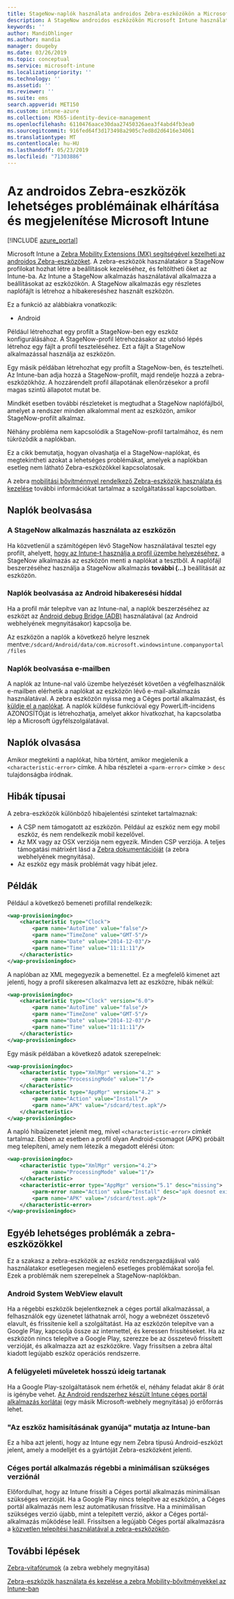 ```yaml
---
title: StageNow-naplók használata androidos Zebra-eszközökön a Microsoft Intune-Azure-ban | Microsoft Docs
description: A StageNow androidos eszközökön Microsoft Intune használatával történő használatakor gyakori problémák és megoldások találhatók. Azt is megtudhatja, hogyan kérhet naplókat, és hogyan olvashatja el a naplókat a sikeres vagy sikertelen hibákhoz.
keywords: ''
author: MandiOhlinger
ms.author: mandia
manager: dougeby
ms.date: 03/26/2019
ms.topic: conceptual
ms.service: microsoft-intune
ms.localizationpriority: ''
ms.technology: ''
ms.assetid: ''
ms.reviewer: ''
ms.suite: ems
search.appverid: MET150
ms.custom: intune-azure
ms.collection: M365-identity-device-management
ms.openlocfilehash: 6110476aace30daa27450326aea3f4abd4fb3ea0
ms.sourcegitcommit: 916fed64f3d173498a2905c7ed8d2d6416e34061
ms.translationtype: MT
ms.contentlocale: hu-HU
ms.lasthandoff: 05/23/2019
ms.locfileid: "71303886"
---
```

# <a name="troubleshoot-and-see-potential-issues-on-android-zebra-devices-in-microsoft-intune"></a>Az androidos Zebra-eszközök lehetséges problémáinak elhárítása és megjelenítése Microsoft Intune

[!INCLUDE [azure_portal](./includes/azure_portal.md)]

Microsoft Intune a [Zebra Mobility Extensions (MX) segítségével kezelheti az androidos Zebra-eszközöket](android-zebra-mx-overview.md). A zebra-eszközök használatakor a StageNow profilokat hozhat létre a beállítások kezeléséhez, és feltöltheti őket az Intune-ba. Az Intune a StageNow alkalmazás használatával alkalmazza a beállításokat az eszközökön. A StageNow alkalmazás egy részletes naplófájlt is létrehoz a hibakereséshez használt eszközön.

Ez a funkció az alábbiakra vonatkozik:

- Android

Például létrehozhat egy profilt a StageNow-ben egy eszköz konfigurálásához. A StageNow-profil létrehozásakor az utolsó lépés létrehoz egy fájlt a profil teszteléséhez. Ezt a fájlt a StageNow alkalmazással használja az eszközön.

Egy másik példában létrehozhat egy profilt a StageNow-ben, és tesztelheti. Az Intune-ban adja hozzá a StageNow-profilt, majd rendelje hozzá a zebra-eszközökhöz. A hozzárendelt profil állapotának ellenőrzésekor a profil magas szintű állapotot mutat be.

Mindkét esetben további részleteket is megtudhat a StageNow naplófájlból, amelyet a rendszer minden alkalommal ment az eszközön, amikor StageNow-profilt alkalmaz.

Néhány probléma nem kapcsolódik a StageNow-profil tartalmához, és nem tükröződik a naplókban.

Ez a cikk bemutatja, hogyan olvashatja el a StageNow-naplókat, és megtekintheti azokat a lehetséges problémákat, amelyek a naplókban esetleg nem látható Zebra-eszközökkel kapcsolatosak.

A zebra [mobilitási bővítménnyel rendelkező Zebra-eszközök használata és kezelése](android-zebra-mx-overview.md) további információkat tartalmaz a szolgáltatással kapcsolatban.

## <a name="get-the-logs"></a>Naplók beolvasása

### <a name="use-the-stagenow-app-on-the-device"></a>A StageNow alkalmazás használata az eszközön
Ha közvetlenül a számítógépen lévő StageNow használatával tesztel egy profilt, ahelyett, [hogy az Intune-t használja a profil üzembe helyezéséhez](android-zebra-mx-overview.md#step-4-create-a-device-management-profile-in-stagenow), a StageNow alkalmazás az eszközön menti a naplókat a tesztből. A naplófájl beszerzéséhez használja a StageNow alkalmazás **további (...)** beállítását az eszközön.

### <a name="get-logs-using-android-debug-bridge"></a>Naplók beolvasása az Android hibakeresési híddal
Ha a profil már telepítve van az Intune-nal, a naplók beszerzéséhez az eszközt az [Android debug Bridge (ADB)](https://developer.android.com/studio/command-line/adb) használatával (az Android webhelyének megnyitásakor) kapcsolja be.

Az eszközön a naplók a következő helyre lesznek mentve:`/sdcard/Android/data/com.microsoft.windowsintune.companyportal/files`

### <a name="get-logs-from-email"></a>Naplók beolvasása e-mailben
A naplók az Intune-nal való üzembe helyezését követően a végfelhasználók e-mailben elérhetik a naplókat az eszközön lévő e-mail-alkalmazás használatával. A zebra eszközön nyissa meg a Céges portál alkalmazást, és [küldje el a naplókat](https://docs.microsoft.com/intune-user-help/send-logs-to-your-it-admin-by-email-android). A naplók küldése funkcióval egy PowerLift-incidens AZONOSÍTÓját is létrehozhatja, amelyet akkor hivatkozhat, ha kapcsolatba lép a Microsoft ügyfélszolgálatával.

## <a name="read-the-logs"></a>Naplók olvasása

Amikor megtekinti a naplókat, hiba történt, amikor megjelenik a `<characteristic-error>` címke. A hiba részletei a `<parm-error>` címke > `desc` tulajdonságba íródnak.

## <a name="error-types"></a>Hibák típusai

A zebra-eszközök különböző hibajelentési szinteket tartalmaznak:

- A CSP nem támogatott az eszközön. Például az eszköz nem egy mobil eszköz, és nem rendelkezik mobil kezelővel.
- Az MX vagy az OSX verziója nem egyezik. Minden CSP verziója. A teljes támogatási mátrixért lásd a [Zebra dokumentációját](http://techdocs.zebra.com/mx/) (a zebra webhelyének megnyitása).
- Az eszköz egy másik problémát vagy hibát jelez.

## <a name="examples"></a>Példák

Például a következő bemeneti profillal rendelkezik:

```xml
<wap-provisioningdoc>
    <characteristic type="Clock">
        <parm name="AutoTime" value="false"/>
        <parm name="TimeZone" value="GMT-5"/>
        <parm name="Date" value="2014-12-03"/>
        <parm name="Time" value="11:11:11"/>
    </characteristic>
</wap-provisioningdoc>
```

A naplóban az XML megegyezik a bemenettel. Ez a megfelelő kimenet azt jelenti, hogy a profil sikeresen alkalmazva lett az eszközre, hibák nélkül:

```xml
<wap-provisioningdoc>
    <characteristic type="Clock" version="6.0">
        <parm name="AutoTime" value="false"/>
        <parm name="TimeZone" value="GMT-5"/>
        <parm name="Date" value="2014-12-03"/>
        <parm name="Time" value="11:11:11"/>
    </characteristic>
</wap-provisioningdoc>
```

Egy másik példában a következő adatok szerepelnek:

```xml
<wap-provisioningdoc>
    <characteristic type="XmlMgr" version="4.2" >
        <parm name="ProcessingMode" value="1"/>
    </characteristic>
    <characteristic type="AppMgr" version="4.2" >
        <parm name="Action" value="Install"/>
        <parm name="APK" value="/sdcard/test.apk"/>
    </characteristic>
</wap-provisioningdoc>
```

A napló hibaüzenetet jelenít meg, mivel `<characteristic-error>` címkét tartalmaz. Ebben az esetben a profil olyan Android-csomagot (APK) próbált meg telepíteni, amely nem létezik a megadott elérési úton:

```xml
<wap-provisioningdoc>
    <characteristic type="XmlMgr" version="4.2">
        <parm name="ProcessingMode" value="1"/>
    </characteristic>
    <characteristic-error type="AppMgr" version="5.1" desc="missing">
        <parm-error name="Action" value="Install" desc="apk doesnot exist in the path"/>
        <parm name="APK" value="/sdcard/test.apk"/>
    </characteristic-error>
</wap-provisioningdoc>
```

## <a name="other-potential-issues-with-zebra-devices"></a>Egyéb lehetséges problémák a zebra-eszközökkel

Ez a szakasz a zebra-eszközök az eszköz rendszergazdájával való használatakor esetlegesen megjelenő esetleges problémákat sorolja fel. Ezek a problémák nem szerepelnek a StageNow-naplókban.

### <a name="android-system-webview-is-out-of-date"></a>Android System WebView elavult

Ha a régebbi eszközök bejelentkeznek a céges portál alkalmazással, a felhasználók egy üzenetet láthatnak arról, hogy a webnézet összetevő elavult, és frissítenie kell a szolgáltatást. Ha az eszközön telepítve van a Google Play, kapcsolja össze az internettel, és keressen frissítéseket. Ha az eszközön nincs telepítve a Google Play, szerezze be az összetevő frissített verzióját, és alkalmazza azt az eszközökre. Vagy frissítsen a zebra által kiadott legújabb eszköz operációs rendszerre.

### <a name="management-actions-take-a-long-time"></a>A felügyeleti műveletek hosszú ideig tartanak

Ha a Google Play-szolgáltatások nem érhetők el, néhány feladat akár 8 órát is igénybe vehet. [Az Android rendszerhez készült Intune céges portál alkalmazás korlátai](https://support.microsoft.com/help/3211588/limitations-of-intune-company-portal-app-for-android-in-china) (egy másik Microsoft-webhely megnyitása) jó erőforrás lehet.

### <a name="device-spoofing-suspected-shows-in-intune"></a>"Az eszköz hamisításának gyanúja" mutatja az Intune-ban

Ez a hiba azt jelenti, hogy az Intune egy nem Zebra típusú Android-eszközt jelent, amely a modelljét és a gyártóját Zebra-eszközként jelenti.

### <a name="company-portal-app-is-older-than-minimum-required-version"></a>Céges portál alkalmazás régebbi a minimálisan szükséges verziónál

Előfordulhat, hogy az Intune frissíti a Céges portál alkalmazás minimálisan szükséges verzióját. Ha a Google Play nincs telepítve az eszközön, a Céges portál alkalmazás nem lesz automatikusan frissítve. Ha a minimálisan szükséges verzió újabb, mint a telepített verzió, akkor a Céges portál-alkalmazás működése leáll. Frissítsen a legújabb Céges portál alkalmazásra a [közvetlen telepítési használatával a zebra-eszközökön](android-zebra-mx-overview.md#sideload-the-company-portal-app).

## <a name="next-steps"></a>További lépések

[Zebra-vitafórumok](https://developer.zebra.com/community/home/discussions) (a zebra webhely megnyitása)

[Zebra-eszközök használata és kezelése a zebra Mobility-bővítményekkel az Intune-ban](android-zebra-mx-overview.md)
